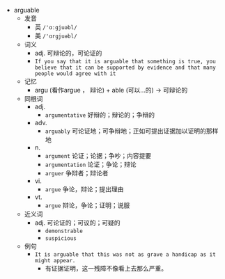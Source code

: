 - arguable
  - 发音
    - 英 `/'ɑːgjuəbl/`
    - 美 `/'ɑrɡjuəbl/`
  - 词义
    - adj. 可辩论的，可论证的
    - `If you say that it is arguable that something is true, you believe that it can be supported by evidence and that many people would agree with it`
  - 记忆
    - argu (看作argue ， 辩论) + able (可以…的) → 可辩论的
  - 同根词
    - adj.
      - `argumentative` 好辩的；辩论的；争辩的
    - adv.
      - `arguably` 可论证地；可争辩地；正如可提出证据加以证明的那样地
    - n.
      - `argument` 论证；论据；争吵；内容提要
      - `argumentation` 论证；争论；辩论
      - `arguer` 争辩者；辩论者
    - vi.
      - `argue` 争论，辩论；提出理由
    - vt.
      - `argue` 辩论，争论；证明；说服
  - 近义词
    - adj. 可论证的；可议的；可疑的
      - `demonstrable`
      - `suspicious`
  - 例句
    - `It is arguable that this was not as grave a handicap as it might appear.`
      - 有证据证明，这一残障不像看上去那么严重。 

